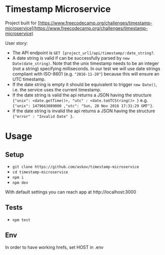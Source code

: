 # Timestamp Microservice
Project built for [https://www.freecodecamp.org/challenges/timestamp-microservice](https://www.freecodecamp.org/challenges/timestamp-microservice)

User story:

- The API endpoint is `GET [project_url]/api/timestamp/:date_string?`.
- A date string is valid if can be successfully parsed by `new Date(date_string)`. Note that the unix timestamp needs to be an integer (not a string) specifying milliseconds. In our test we will use date strings compliant with ISO-8601 (e.g. `"2016-11-20"`) because this will ensure an UTC timestamp.
- If the date string is empty it should be equivalent to trigger `new Date()`, i.e. the service uses the current timestamp.
- If the date string is valid the api returns a JSON having the structure <br>`{"unix": <date.getTime()>, "utc" : <date.toUTCString()> }` e.g.<br>`{"unix": 1479663089000 ,"utc": "Sun, 20 Nov 2016 17:31:29 GMT"}`.
- If the date string is invalid the api returns a JSON having the structure `{"error" : "Invalid Date" }`.




# Usage
## Setup
- `git clone https://github.com/askov/timestamp-microservice`
- `cd timestamp-microservice`
- `npm i`
- `npm dev`

With default settings you can reach app at http://localhost:3000

## Tests
- `npm test`

## Env
In order to have working hrefs, set HOST in .env

